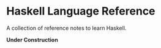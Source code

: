 # Haskell Language Reference

A collection of reference notes to learn Haskell.

**Under Construction**
